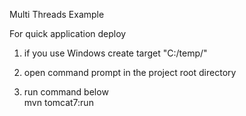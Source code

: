 Multi Threads Example 

For quick application deploy
 1) if you use Windows create target "C:/temp/" 
 
 2) open command prompt in the project root directory

 3) run command below  
  mvn tomcat7:run
  